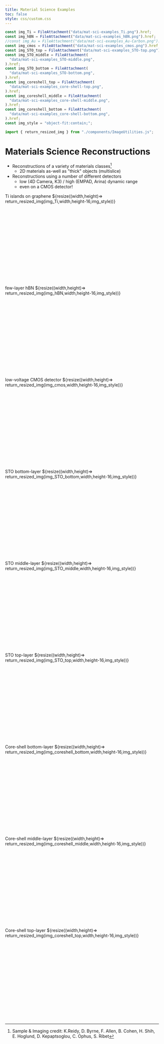 ```yaml
---
title: Material Science Examples
toc: false
style: css/custom.css
---
```


```js
const img_Ti = FileAttachment("data/mat-sci-examples_Ti.png").href;
const img_hBN = FileAttachment("data/mat-sci-examples_hBN.png").href;
//const img_Au = FileAttachment("data/mat-sci-examples_Au-Carbon.png").href;
const img_cmos = FileAttachment("data/mat-sci-examples_cmos.png").href;
const img_STO_top = FileAttachment("data/mat-sci-examples_STO-top.png").href;
const img_STO_middle = FileAttachment(
  "data/mat-sci-examples_STO-middle.png",
).href;
const img_STO_bottom = FileAttachment(
  "data/mat-sci-examples_STO-bottom.png",
).href;
const img_coreshell_top = FileAttachment(
  "data/mat-sci-examples_core-shell-top.png",
).href;
const img_coreshell_middle = FileAttachment(
  "data/mat-sci-examples_core-shell-middle.png",
).href;
const img_coreshell_bottom = FileAttachment(
  "data/mat-sci-examples_core-shell-bottom.png",
).href;
const img_style = "object-fit:contain;";

import { return_resized_img } from "./components/ImageUtilities.js";
```

# Materials Science Reconstructions

- Reconstructions of a variety of materials classes[^1]
  - 2D materials as-well as "thick" objects (multislice)
- Reconstructions using a number of different detectors
  - low (4D Camera, K3) / high (EMPAD, Arina) dynamic range
  - even on a CMOS detector!

<div class="grid grid-cols-3" style="grid-auto-rows: auto;">
  <div class="img-container" style="min-height:300px;">
    Ti islands on graphene
    ${resize((width,height)=> return_resized_img(img_Ti,width,height-16,img_style))}
  </div>
  <div class="img-container" style="min-height:300px;">
    few-layer hBN
    ${resize((width,height)=> return_resized_img(img_hBN,width,height-16,img_style))}
  </div>
  <div class="img-container" style="min-height:300px;">
    low-voltage CMOS detector
    ${resize((width,height)=> return_resized_img(img_cmos,width,height-16,img_style))}
  </div>
  <div class="img-container" style="min-height:300px;">
    STO bottom-layer
    ${resize((width,height)=> return_resized_img(img_STO_bottom,width,height-16,img_style))}
  </div>
  <div class="img-container" style="min-height:300px;">
    STO middle-layer
    ${resize((width,height)=> return_resized_img(img_STO_middle,width,height-16,img_style))}
  </div>
  <div class="img-container" style="min-height:300px;">
    STO top-layer
    ${resize((width,height)=> return_resized_img(img_STO_top,width,height-16,img_style))}
  </div>
  <div class="img-container" style="min-height:300px;">
    Core-shell bottom-layer
    ${resize((width,height)=> return_resized_img(img_coreshell_bottom,width,height-16,img_style))}
  </div>
  <div class="img-container" style="min-height:300px;">
    Core-shell middle-layer
    ${resize((width,height)=> return_resized_img(img_coreshell_middle,width,height-16,img_style))}
  </div>
  <div class="img-container" style="min-height:300px;">
    Core-shell top-layer
    ${resize((width,height)=> return_resized_img(img_coreshell_top,width,height-16,img_style))}
  </div>
</div>

[^1]: Sample & Imaging credit: K.Reidy, D. Byrne, F. Allen, B. Cohen, H. Shih, E. Hoglund, D. Kepaptsoglou, C. Ophus, S. Ribet
